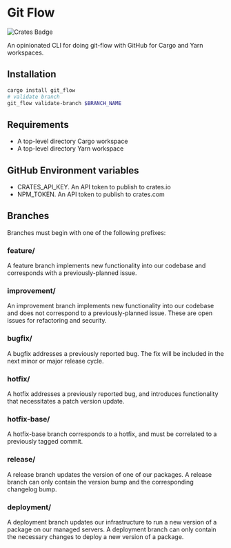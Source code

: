 # Git Flow

![Crates Badge](https://img.shields.io/crates/v/git_flow)

An opinionated CLI for doing git-flow with GitHub for Cargo and Yarn workspaces.

## Installation

```bash
cargo install git_flow
# validate branch
git_flow validate-branch $BRANCH_NAME
```

## Requirements

- A top-level directory Cargo workspace
- A top-level directory Yarn workspace

## GitHub Environment variables

- CRATES_API_KEY. An API token to publish to crates.io
- NPM_TOKEN. An API token to publish to crates.com

## Branches

Branches must begin with one of the following prefixes:

### feature/

A feature branch implements new functionality into our codebase and corresponds
with a previously-planned issue.

### improvement/

An improvement branch implements new functionality into our codebase and does
not correspond to a previously-planned issue. These are open issues for
refactoring and security.

### bugfix/

A bugfix addresses a previously reported bug. The fix will be included in the
next minor or major release cycle.

### hotfix/

A hotfix addresses a previously reported bug, and introduces functionality that
necessitates a patch version update.

### hotfix-base/

A hotfix-base branch corresponds to a hotfix, and must be correlated to a
previously tagged commit.

### release/

A release branch updates the version of one of our packages. A release branch
can only contain the version bump and the corresponding changelog bump.

### deployment/

A deployment branch updates our infrastructure to run a new version of a
package on our managed servers. A deployment branch can only contain the
necessary changes to deploy a new version of a package.
